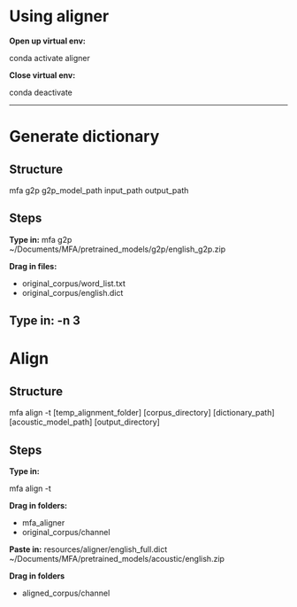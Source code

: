 # Using aligner
**Open up virtual env:**

conda activate aligner

**Close virtual env:**

conda deactivate

---

# Generate dictionary
## Structure
mfa g2p g2p_model_path input_path output_path

## Steps

**Type in:**
mfa g2p ~/Documents/MFA/pretrained_models/g2p/english_g2p.zip

**Drag in files:**
* original_corpus/word_list.txt
* original_corpus/english.dict

**Type in:**
-n 3
---

# Align

## Structure
mfa align -t [temp_alignment_folder] [corpus_directory] [dictionary_path] [acoustic_model_path] [output_directory]

## Steps
**Type in:**

mfa align -t

**Drag in folders:**
* mfa_aligner
* original_corpus/channel

**Paste in:**
resources/aligner/english_full.dict ~/Documents/MFA/pretrained_models/acoustic/english.zip

**Drag in folders**
* aligned_corpus/channel
